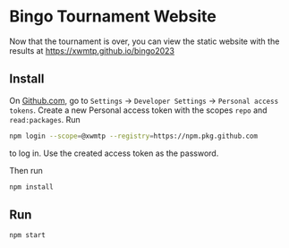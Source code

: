 # Bingo Tournament Website

Now that the tournament is over, you can view the static website with the results at https://xwmtp.github.io/bingo2023

## Install

On [Github.com](https://github.com), go to `Settings` -> `Developer Settings` -> `Personal access tokens`.
Create a new Personal access token with the scopes `repo` and `read:packages`.
Run

```bash
npm login --scope=@xwmtp --registry=https://npm.pkg.github.com
```

to log in. Use the created access token as the password.

Then run

```bash
npm install
```

## Run

```bash
npm start
```

